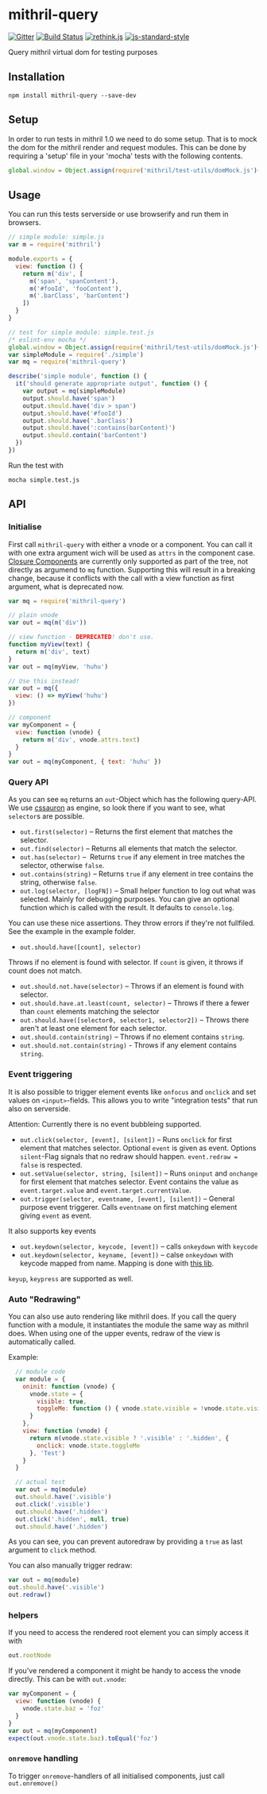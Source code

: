 mithril-query
=============
[![Gitter](https://img.shields.io/badge/gitter-join_chat-1dce73.svg?logo=data%3Aimage%2Fsvg%2Bxml%3Bbase64%2CPD94bWwgdmVyc2lvbj0iMS4wIiBlbmNvZGluZz0iVVRGLTgiPz4NCjxzdmcgeG1sbnM9Imh0dHA6Ly93d3cudzMub3JnLzIwMDAvc3ZnIj48cmVjdCB4PSIwIiB5PSI1IiBmaWxsPSIjZmZmIiB3aWR0aD0iMSIgaGVpZ2h0PSI1Ii8%2BPHJlY3QgeD0iMiIgeT0iNiIgZmlsbD0iI2ZmZiIgd2lkdGg9IjEiIGhlaWdodD0iNyIvPjxyZWN0IHg9IjQiIHk9IjYiIGZpbGw9IiNmZmYiIHdpZHRoPSIxIiBoZWlnaHQ9IjciLz48cmVjdCB4PSI2IiB5PSI2IiBmaWxsPSIjZmZmIiB3aWR0aD0iMSIgaGVpZ2h0PSI0Ii8%2BPC9zdmc%2B&logoWidth=8)](https://gitter.im/StephanHoyer/mithril-query?utm_source=badge&utm_medium=badge&utm_campaign=pr-badge&utm_content=badge)
[![Build Status](https://travis-ci.org/StephanHoyer/mithril-query.svg)](https://travis-ci.org/StephanHoyer/mithril-query)
[![rethink.js](https://img.shields.io/badge/rethink-js-yellow.svg)](https://github.com/rethinkjs/manifest)
[![js-standard-style](https://img.shields.io/badge/code%20style-standard-brightgreen.svg)](http://standardjs.com/)

Query mithril virtual dom for testing purposes

## Installation

    npm install mithril-query --save-dev

## Setup

In order to run tests in mithril 1.0 we need to do some setup. That is to mock the dom for the mithril render and request modules.
This can be done by requiring a 'setup' file in your 'mocha' tests with the following contents.

```js
global.window = Object.assign(require('mithril/test-utils/domMock.js')(), require('mithril/test-utils/pushStateMock')())
```

## Usage

You can run this tests serverside or use browserify and run them in browsers.

```js
// simple module: simple.js
var m = require('mithril')

module.exports = {
  view: function () {
    return m('div', [
      m('span', 'spanContent'),
      m('#fooId', 'fooContent'),
      m('.barClass', 'barContent')
    ])
  }
}
```

```js
// test for simple module: simple.test.js
/* eslint-env mocha */
global.window = Object.assign(require('mithril/test-utils/domMock.js')(), require('mithril/test-utils/pushStateMock')())
var simpleModule = require('./simple')
var mq = require('mithril-query')

describe('simple module', function () {
  it('should generate appropriate output', function () {
    var output = mq(simpleModule)
    output.should.have('span')
    output.should.have('div > span')
    output.should.have('#fooId')
    output.should.have('.barClass')
    output.should.have(':contains(barContent)')
    output.should.contain('barContent')
  })
})
```

Run the test with

    mocha simple.test.js

## API


### Initialise

First call `mithril-query` with either a vnode or a component. You can call it
with one extra argument wich will be used as `attrs` in the component case.
[Closure Components](https://mithril.js.org/components.html#closure-components)
are currently only supported as part of the tree, not directly as argumend to
`mq` function. Supporting this will result in a breaking change, because it
conflicts with the call with a view function as first argument, what is
deprecated now.


```js
var mq = require('mithril-query')

// plain vnode
var out = mq(m('div'))

// view function - DEPRECATED! don't use.
function myView(text) {
  return m('div', text)
}
var out = mq(myView, 'huhu')

// Use this instead!
var out = mq({
  view: () => myView('huhu')
})

// component
var myComponent = {
  view: function (vnode) {
    return m('div', vnode.attrs.text)
  }
}
var out = mq(myComponent, { text: 'huhu' })
```

### Query API

As you can see `mq` returns an `out`-Object which has the following query-API.
We use [cssauron](https://github.com/chrisdickinson/cssauron) as engine,
so look there if you want to see, what `selector`s are possible.

* `out.first(selector)` – Returns the first element that matches the selector.
* `out.find(selector)` – Returns all elements that match the selector.
* `out.has(selector)` –  Returns `true` if any element in tree matches the selector, otherwise `false`.
* `out.contains(string)` – Returns `true` if any element in tree contains the string, otherwise `false`.
* `out.log(selector, [logFN])` – Small helper function to log out what was selected. Mainly for debugging
purposes. You can give an optional function which is called with the result.
It defaults to `console.log`.

You can use these nice assertions. They throw errors if they're not fullfiled.
See the example in the example folder.

* `out.should.have([count], selector)`

Throws if no element is found with selector. If `count` is given, it throws if
count does not match.

* `out.should.not.have(selector)` – Throws if an element is found with selector.
* `out.should.have.at.least(count, selector)` – Throws if there a fewer than `count` elements matching the selector
* `out.should.have([selector0, selector1, selector2])` – Throws there aren't at least one element for each selector.
* `out.should.contain(string)` – Throws if no element contains `string`.
* `out.should.not.contain(string)` - Throws if any element contains `string`.

### Event triggering

It is also possible to trigger element events like `onfocus` and `onclick` and set values on `<input>`-fields. This allows you to write "integration tests" that run also on serverside.

Attention: Currently there is no event bubbleing supported.

* `out.click(selector, [event], [silent])` – Runs `onclick` for first element that matches selector. Optional `event` is given
as event. Options `silent`-Flag signals that no redraw should happen.
`event.redraw = false` is respected.
* `out.setValue(selector, string, [silent])` – Runs `oninput` and `onchange` for first element that matches selector. Event
contains the value as `event.target.value` and `event.target.currentValue`.
* `out.trigger(selector, eventname, [event], [silent])` – General purpose event triggerer. Calls `eventname` on first matching element giving `event` as event.

It also supports key events

* `out.keydown(selector, keycode, [event])` – calls `onkeydown` with `keycode`
* `out.keydown(selector, keyname, [event])` – calse `onkeydown` with keycode mapped from name. Mapping is done with [this lib](https://github.com/npmcomponent/yields-keycode).

`keyup`, `keypress` are supported as well.

### Auto "Redrawing"

You can also use auto rendering like mithril does. If you call the query
function with a module, it instantiates the module the same way as mithril does.
When using one of the upper events, redraw of the view is automatically called.

Example:

```js
  // module code
  var module = {
    oninit: function (vnode) {
      vnode.state = {
        visible: true,
        toggleMe: function () { vnode.state.visible = !vnode.state.visible }
      }
    },
    view: function (vnode) {
      return m(vnode.state.visible ? '.visible' : '.hidden', {
        onclick: vnode.state.toggleMe
      }, 'Test')
    }
  }

  // actual test
  var out = mq(module)
  out.should.have('.visible')
  out.click('.visible')
  out.should.have('.hidden')
  out.click('.hidden', null, true)
  out.should.have('.hidden')
```

As you can see, you can prevent autoredraw by providing a `true` as last
argument to `click` method.

You can also manually trigger redraw:

```javascript
var out = mq(module)
out.should.have('.visible')
out.redraw()
```

### helpers

If you need to access the rendered root element you can simply access it with

```javascript
out.rootNode
```

If you've rendered a component it might be handy to access the vnode directly.
This can be with `out.vnode`:

```javascript
var myComponent = {
  view: function (vnode) {
    vnode.state.baz = 'foz'
  }
}
var out = mq(myComponent)
expect(out.vnode.state.baz).toEqual('foz')
```

### `onremove` handling

To trigger `onremove`-handlers of all initialised components, just call `out.onremove()`
